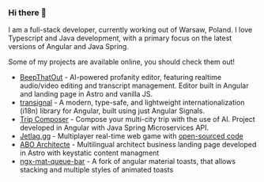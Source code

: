 ### Hi there 👋

I am a full-stack developer, currently working out of Warsaw, Poland. I love Typescript and Java development, with a primary focus on the latest versions of Angular and Java Spring.

Some of my projects are available online, you should check them out!

- [BeepThatOut](https://beepthatout.com/) - AI-powered profanity editor, featuring realtime audio/video editing and transcript management. Editor built in Angular and landing page in Astro and vanilla JS.
- [transignal](https://github.com/marcindz88/transignal) - A modern, type-safe, and lightweight internationalization (i18n) library for Angular, built using just Angular Signals.
- [Trip Composer](https://trip-composer.com/) - Compose your multi-city trip with the use of AI. Project developed in Angular with Java Spring Microservices API.
- [Jetlag.gg](https://jetlag.gg/) - Multiplayer real-time web game with [open-sourced code](https://github.com/marcindz88/jetlag.gg)
- [ABO Architecte](https://abo-architecte.fr/) - Multilingual architect business landing page developed in Astro with keystatic content managment
- [ngx-mat-queue-bar](https://github.com/marcindz88/ngx-mat-queue-bar) - A fork of angular material toasts, that allows stacking and multiple styles of animated toasts 
